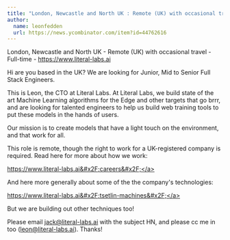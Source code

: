 ```yaml
---
title: "London, Newcastle and North UK : Remote (UK) with occasional travel"
author:
  name: leonfedden
  url: https://news.ycombinator.com/item?id=44762616
---
```

London, Newcastle and North UK - Remote (UK) with occasional travel - Full-time - <a href="https:&#x2F;&#x2F;www.literal-labs.ai" rel="nofollow">https:&#x2F;&#x2F;www.literal-labs.ai</a>

Hi are you based in the UK? We are looking for Junior, Mid to Senior Full Stack Engineers.

This is Leon, the CTO at Literal Labs. At Literal Labs, we build state of the art Machine Learning algorithms for the Edge and other targets that go brrr, and are looking for talented engineers to help us build web training tools to put these models in the hands of users.

Our mission is to create models that have a light touch on the environment, and that work for all.

This role is remote, though the right to work for a UK-registered company is required. Read here for more about how we work:

<a href="https:&#x2F;&#x2F;www.literal-labs.ai&#x2F;careers&#x2F;" rel="nofollow">https:&#x2F;&#x2F;www.literal-labs.ai&#x2F;careers&#x2F;</a>

And here more generally about some of the the company&#x27;s technologies:

<a href="https:&#x2F;&#x2F;www.literal-labs.ai&#x2F;tsetlin-machines&#x2F;" rel="nofollow">https:&#x2F;&#x2F;www.literal-labs.ai&#x2F;tsetlin-machines&#x2F;</a>

But we are building out other techniques too!

Please email jack@literal-labs.ai with the subject HN, and please cc me in too (leon@literal-labs.ai). Thanks!
<JobApplication />
